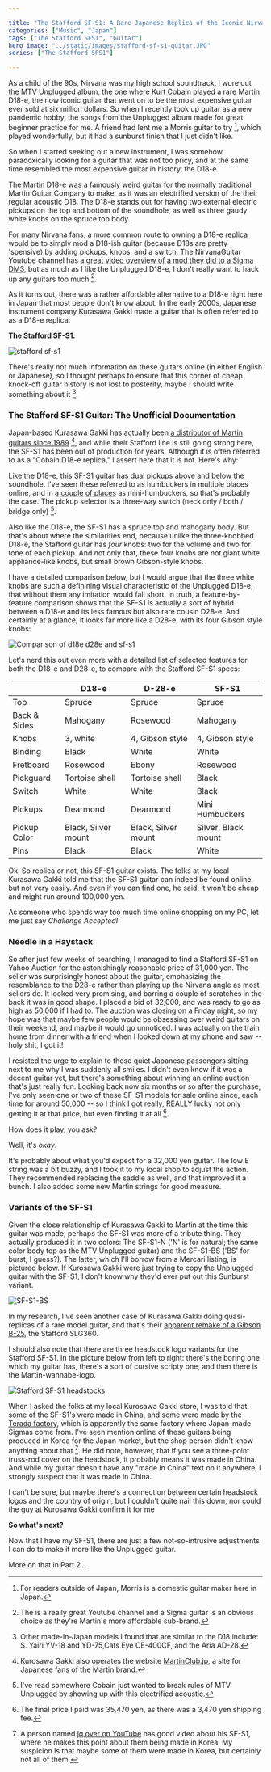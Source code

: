 ```yaml
---

title: "The Stafford SF-S1: A Rare Japanese Replica of the Iconic Nirvana Unplugged Guitar?"
categories: ["Music", "Japan"]
tags: ["The Stafford SFS1", "Guitar"]
hero_image: "../static/images/stafford-sf-s1-guitar.JPG"
series: ["The Stafford SFS1"]

---
```



As a child of the 90s, Nirvana was my high school soundtrack. I wore out the MTV Unplugged album, the one where Kurt Cobain played a rare Martin D18-e, the now iconic guitar that went on to be the most expensive guitar ever sold at six million dollars. So when I recently took up guitar as a new pandemic hobby, the songs from the Unplugged album made for great beginner practice for me. A friend had lent me a Morris guitar to try [^morris], which played wonderfully, but it had a sunburst finish that I just didn't like. 

So when I started seeking out a new instrument, I was somehow paradoxically looking for a guitar that was not too pricy, and at the same time resembled the most expensive guitar in history, the D18-e. 

The Martin D18-e was a famously weird guitar for the normally traditional Martin Guitar Company to make, as it was an electrified version of the their regular acoustic D18. The D18-e stands out for having two external electric pickups on the top and bottom of the soundhole, as well as three gaudy white knobs on the spruce top body. 

For many Nirvana fans, a more common route to owning a D18-e replica would be to simply mod a D18-ish guitar (because D18s are pretty 'spensive) by adding pickups, knobs, and a switch. The NirvanaGuitar Youtube channel has a [great video overview of a mod they did to a Sigma DM3](https://www.youtube.com/watch?v=C6cCEoC5Tco), but as much as I like the Unplugged D18-e, I don't really want to hack up any guitars too much [^nirvanaguitars]. 

As it turns out, there was a rather affordable alternative to a D18-e right here in Japan that most people don't know about. In the early 2000s, Japanese instrument company Kurasawa Gakki made a guitar that is often referred to as a D18-e replica:   
  
**The Stafford SF-S1.** 

![stafford sf-s1](/static/images/stafford-guitar-auction-1.jpg)  
  
There's really not much information on these guitars online (in either English or Japanese), so I thought perhaps to ensure that this corner of cheap knock-off guitar history is not lost to posterity, maybe I should write something about it [^others]. 


### The Stafford SF-S1 Guitar: The Unofficial Documentation

Japan-based Kurasawa Gakki has actually been [a distributor of Martin guitars since 1989](https://www.kurosawagakki.com/company/history.html) [^kurosawa], and while their Stafford line is still going strong here, the SF-S1 has been out of production for years. Although it is often referred to as a "Cobain D18-e replica," I assert here that it is not. Here's why:

Like the D18-e, this SF-S1 guitar has dual pickups above and below the soundhole. I've seen these referred to as humbuckers in multiple places online, and in [a couple](https://aucview.aucfan.com/yahoo/k1090493351/) [of places](https://aucview.aucfan.com/yahoo/u35091777/) as mini-humbuckers, so that's probably the case. The pickup selector is a three-way switch (neck only / both / bridge only) [^MTV].

Also like the D18-e, the SF-S1 has a spruce top and mahogany body. But that's about where the similarities end, because unlike the three-knobbed D18-e, the Stafford guitar has *four* knobs: two for the volume and two for tone of each pickup. And not only that, these four knobs are not giant white appliance-like knobs, but small brown Gibson-style knobs. 

I have a detailed comparison below, but I would argue that the three white knobs are such a definining visual characteristic of the Unplugged D18-e, that without them any imitation would fall short. In truth, a feature-by-feature comparison shows that the SF-S1 is actually a sort of hybrid between a D18-e and its less famous but also rare cousin D28-e. And certainly at a glance, it looks far more like a D28-e, with its four Gibson style knobs:

![Comparison of d18e d28e and sf-s1](/static/images/d18e-d28e-stafford-sf-s1.jpg) 

Let's nerd this out even more with a detailed list of selected features for both the D18-e and D28-e, to compare with the Stafford SF-S1 specs:

<table class="tidyTable">
<thead><tr><th></th><th>D18-e</th><th>D-28-e</th><th>SF-S1</th></tr></thead><tbody>
 <tr><td>Top</td><td>Spruce</td><td>Spruce</td><td>Spruce</td></tr>
 <tr><td>Back & Sides</td><td>Mahogany</td><td>Rosewood</td><td>Mahogany</td></tr>
 <tr><td>Knobs</td><td>3, white</td><td>4, Gibson style</td><td>4, Gibson style</td></tr>
 <tr><td>Binding</td><td>Black</td><td>White</td><td>White</td></tr>
 <tr><td>Fretboard</td><td>Rosewood</td><td>Ebony</td><td>Rosewood</td></tr>
 <tr><td>Pickguard</td><td>Tortoise shell</td><td>Tortoise shell</td><td>Black</td></tr>
 <tr><td>Switch</td><td>White</td><td>White</td><td>Black</td></tr>
 <tr><td>Pickups</td><td>Dearmond</td><td>Dearmond</td><td>Mini Humbuckers</td></tr>
 <tr><td>Pickup Color</td><td>Black, Silver mount</td><td>Black, Silver mount</td><td>Silver, Black mount</td></tr>
 <tr><td>Pins</td><td>Black</td><td>Black </td><td>White</td></tr>
</tbody></table>

Ok. So replica or not, this SF-S1 guitar exists. The folks at my local Kurasawa Gakki told me that the SF-S1 guitar can indeed be found online, but not very easily. And even if you can find one, he said, it won't be cheap and might run around 100,000 yen.

As someone who spends way too much time online shopping on my PC, let me just say *Challenge Accepted!* 

### Needle in a Haystack

So after just few weeks of searching, I managed to find a Stafford SF-S1 on Yahoo Auction for the astonishingly reasonable price of 31,000 yen. The seller was surprisingly honest about the guitar, emphasizing the resemblance to the D28-e rather than playing up the Nirvana angle as most sellers do. It looked very promising, and barring a couple of scratches in the back it was in good shape. I placed a bid of 32,000, and was ready to go as high as 50,000 if I had to. The auction was closing on a Friday night, so my hope was that maybe few people would be obsessing over weird guitars on their weekend, and maybe it would go unnoticed. I was actually on the train home from dinner with a friend when I looked down at my phone and saw -- holy shit, I got it! 

I resisted the urge to explain to those quiet Japanese passengers sitting next to me why I was suddenly all smiles. I didn't even know if it was a decent guitar yet, but there's something about winning an online auction that's just really fun. Looking back now six months or so after the purchase, I've only seen one or two of these SF-S1 models for sale online since, each time for around 50,000 -- so I think I got really, REALLY lucky not only getting it at that price, but even finding it at all [^price].   

How does it play, you ask?

Well, it's *okay*. 

It's probably about what you'd expect for a 32,000 yen guitar. The low E string was a bit buzzy, and I took it to my local shop to adjust the action. They recommended replacing the saddle as well, and that improved it a bunch. I also added some new Martin strings for good measure. 

### Variants of the SF-S1

Given the close relationship of Kurasawa Gakki to Martin at the time this guitar was made, perhaps the SF-S1 was more of a tribute thing. They actually produced it in two colors: The SF-S1-N ('N' is for natural; the same color body top as the MTV Unplugged guitar) and the SF-S1-BS ('BS' for burst, I guess?). The latter, which I'll borrow from a Mercari listing, is pictured below. If Kurosawa Gakki were just trying to copy the Unplugged guitar with the SF-S1, I don't know why they'd ever put out this Sunburst variant.

![SF-S1-BS](/static/images/sf-s1-bs.jpg)

In my research, I've seen another case of Kurasawa Gakki doing quasi-replicas of a rare model guitar, and that's their [apparent remake of a Gibson B-25](https://ameblo.jp/maj7-guitars/entry-12322104224.html),  the Stafford SLG360.

I should also note that there are three headstock logo variants for the Stafford SF-S1. In the picture below from left to right: there's the boring one which my guitar has, there's a sort of cursive scripty one, and then there is the Martin-wannabe-logo. 

![Stafford SF-S1 headstocks](/static/images/stafford-headstocks.jpg)

When I asked the folks at my local Kurosawa Gakki store, I was told that some of the SF-S1's were made in China, and some were made by the [Terada factory](https://en.wikipedia.org/wiki/List_of_Japanese_OEM_guitar_manufacturers), which is apparently the same factory where Japan-made Sigmas come from. I've seen mention online of these guitars being produced in Korea for the Japan market, but the shop person didn't know anything about that [^korea]. He did note, however, that if you see a three-point truss-rod cover on the headstock, it probably means it was made in China. And while my guitar doesn't have any "made in China" text on it anywhere, I strongly suspect that it was made in China. 

I can't be sure, but maybe there's a connection between certain headstock logos and the country of origin, but I couldn't quite nail this down, nor could the guy at Kurosawa Gakki confirm it for me

**So what's next?**

Now that I have my SF-S1, there are just a few not-so-intrusive adjustments I can do to make it more like the Unplugged guitar.

More on that in Part 2...


[^morris]: For readers outside of Japan, Morris is a domestic guitar maker here in Japan. 


[^nirvanaguitars]: The is a really great Youtube channel and a Sigma guitar is an obvious choice as they're Martin's more affordable sub-brand. 

[^others]: Other made-in-Japan models I found that are similar to the D18 include: S. Yairi YV-18 and YD-75,Cats Eye CE-400CF, and the Aria AD-28. 


[^kurosawa]: Kurosawa Gakki also operates the website [MartinClub.jp](https://www.martinclubjp.com/martin_japan/about/), a site for Japanese fans of the Martin brand.

[^MTV]: I've read somewhere Cobain just wanted to break rules of MTV Unplugged by showing up with this electrified acoustic.  

[^price]: The final price I paid was 35,470 yen, as there was a 3,470 yen shipping fee. 


[^korea]: A person named [jq over on YouTube](https://www.youtube.com/watch?v=LIxTuclIeJw) has good video about his SF-S1, where he makes this point about them being made in Korea. My suspicion is that maybe some of them were made in Korea, but certainly not all of them. 



